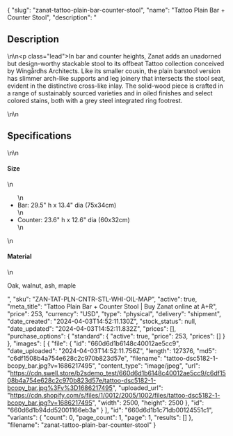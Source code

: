 {
  "slug": "zanat-tattoo-plain-bar-counter-stool",
  "name": "Tattoo Plain Bar + Counter Stool",
  "description": "<h2>Description</h2>\n<!-- split -->\n<p class=\"lead\">In bar and counter heights, Zanat adds an unadorned but design-worthy stackable stool to its offbeat Tattoo collection conceived by Wingårdhs Architects. Like its smaller cousin, the plain barstool version has slimmer arch-like supports and leg joinery that intersects the stool seat, evident in the distinctive cross-like inlay. The solid-wood piece is crafted in a range of sustainably sourced varieties and in oiled finishes and select colored stains, both with a grey steel integrated ring footrest.</p>\n<!-- split -->\n<h2>Specifications</h2>\n<!-- split -->\n<h4>Size</h4>\n<ul>\n<li>Bar: 29.5\" h x 13.4\" dia (75x34cm)</li>\n<li>Counter: 23.6\" h x 12.6\" dia (60x32cm)</li>\n</ul>\n<h4>Material</h4>\n<p>Oak, walnut, ash, maple</p>",
  "sku": "ZAN-TAT-PLN-CNTR-STL-WHI-OIL-MAP",
  "active": true,
  "meta_title": "Tattoo Plain Bar + Counter Stool | Buy Zanat online at A+R",
  "price": 253,
  "currency": "USD",
  "type": "physical",
  "delivery": "shipment",
  "date_created": "2024-04-03T14:52:11.130Z",
  "stock_status": null,
  "date_updated": "2024-04-03T14:52:11.832Z",
  "prices": [],
  "purchase_options": {
    "standard": {
      "active": true,
      "price": 253,
      "prices": []
    }
  },
  "images": [
    {
      "file": {
        "id": "660d6d1b6148c40012ae5cc9",
        "date_uploaded": "2024-04-03T14:52:11.756Z",
        "length": 127376,
        "md5": "c6df1508b4a754e628c2c970b823d57e",
        "filename": "tattoo-dsc5182-1-bcopy_bar.jpg?v=1686217495",
        "content_type": "image/jpeg",
        "url": "https://cdn.swell.store/b2sdemo_test/660d6d1b6148c40012ae5cc9/c6df1508b4a754e628c2c970b823d57e/tattoo-dsc5182-1-bcopy_bar.jpg%3Fv%3D1686217495",
        "uploaded_url": "https://cdn.shopify.com/s/files/1/0012/2005/1002/files/tattoo-dsc5182-1-bcopy_bar.jpg?v=1686217495",
        "width": 2500,
        "height": 2500
      },
      "id": "660d6d1b94dd52001166eb3a"
    }
  ],
  "id": "660d6d1b1c71db00124551c1",
  "variants": {
    "count": 0,
    "page_count": 1,
    "page": 1,
    "results": []
  },
  "filename": "zanat-tattoo-plain-bar-counter-stool"
}
